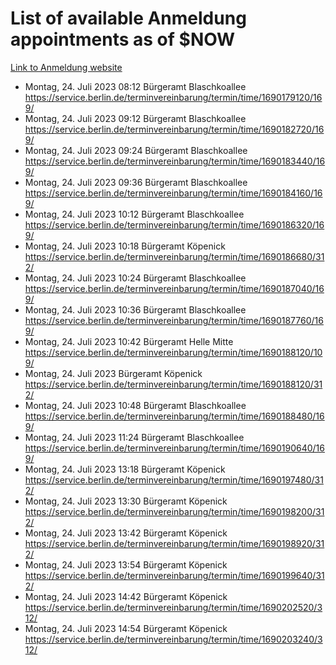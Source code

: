 # List of available Anmeldung appointments as of $NOW
[Link to Anmeldung website](https://service.berlin.de/terminvereinbarung/termin/tag.php?termin=1&anliegen[]=120686&dienstleisterlist=122210,122217,327316,122219,327312,122227,327314,122231,327346,122243,327348,122254,122252,329742,122260,329745,122262,329748,122271,327278,122273,327274,122277,327276,330436,122280,327294,122282,327290,122284,327292,122291,327270,122285,327266,122286,327264,122296,327268,150230,329760,122297,327286,122294,327284,122312,329763,122314,329775,122304,327330,122311,327334,122309,327332,317869,122281,327352,122279,329772,122283,122276,327324,122274,327326,122267,329766,122246,327318,122251,327320,122257,327322,122208,327298,122226,327300&herkunft=http%3A%2F%2Fservice.berlin.de%2Fdienstleistung%2F120686%2F)
- Montag, 24. Juli 2023 08:12 Bürgeramt Blaschkoallee https://service.berlin.de/terminvereinbarung/termin/time/1690179120/169/
- Montag, 24. Juli 2023 09:12 Bürgeramt Blaschkoallee https://service.berlin.de/terminvereinbarung/termin/time/1690182720/169/
- Montag, 24. Juli 2023 09:24 Bürgeramt Blaschkoallee https://service.berlin.de/terminvereinbarung/termin/time/1690183440/169/
- Montag, 24. Juli 2023 09:36 Bürgeramt Blaschkoallee https://service.berlin.de/terminvereinbarung/termin/time/1690184160/169/
- Montag, 24. Juli 2023 10:12 Bürgeramt Blaschkoallee https://service.berlin.de/terminvereinbarung/termin/time/1690186320/169/
- Montag, 24. Juli 2023 10:18 Bürgeramt Köpenick https://service.berlin.de/terminvereinbarung/termin/time/1690186680/312/
- Montag, 24. Juli 2023 10:24 Bürgeramt Blaschkoallee https://service.berlin.de/terminvereinbarung/termin/time/1690187040/169/
- Montag, 24. Juli 2023 10:36 Bürgeramt Blaschkoallee https://service.berlin.de/terminvereinbarung/termin/time/1690187760/169/
- Montag, 24. Juli 2023 10:42 Bürgeramt Helle Mitte https://service.berlin.de/terminvereinbarung/termin/time/1690188120/109/
- Montag, 24. Juli 2023  Bürgeramt Köpenick https://service.berlin.de/terminvereinbarung/termin/time/1690188120/312/
- Montag, 24. Juli 2023 10:48 Bürgeramt Blaschkoallee https://service.berlin.de/terminvereinbarung/termin/time/1690188480/169/
- Montag, 24. Juli 2023 11:24 Bürgeramt Blaschkoallee https://service.berlin.de/terminvereinbarung/termin/time/1690190640/169/
- Montag, 24. Juli 2023 13:18 Bürgeramt Köpenick https://service.berlin.de/terminvereinbarung/termin/time/1690197480/312/
- Montag, 24. Juli 2023 13:30 Bürgeramt Köpenick https://service.berlin.de/terminvereinbarung/termin/time/1690198200/312/
- Montag, 24. Juli 2023 13:42 Bürgeramt Köpenick https://service.berlin.de/terminvereinbarung/termin/time/1690198920/312/
- Montag, 24. Juli 2023 13:54 Bürgeramt Köpenick https://service.berlin.de/terminvereinbarung/termin/time/1690199640/312/
- Montag, 24. Juli 2023 14:42 Bürgeramt Köpenick https://service.berlin.de/terminvereinbarung/termin/time/1690202520/312/
- Montag, 24. Juli 2023 14:54 Bürgeramt Köpenick https://service.berlin.de/terminvereinbarung/termin/time/1690203240/312/
